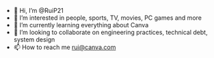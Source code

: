 - 👋 Hi, I’m @RuiP21
- 👀 I’m interested in people, sports, TV, movies, PC games and more
- 🌱 I’m currently learning everything about Canva
- 💞️ I’m looking to collaborate on engineering practices, technical debt, system design
- 📫 How to reach me rui@canva.com

<!---
RuiP21/RuiP21 is a ✨ special ✨ repository because its `README.md` (this file) appears on your GitHub profile.
You can click the Preview link to take a look at your changes.
--->
